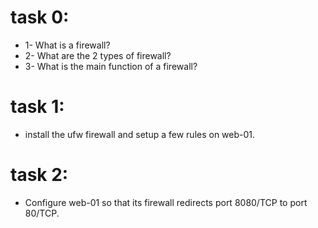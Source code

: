 # task 0:
- 1- What is a firewall?
- 2- What are the 2 types of firewall?
- 3- What is the main function of a firewall?
# task 1:
-  install the ufw firewall and setup a few rules on web-01.
# task 2:
- Configure web-01 so that its firewall redirects port 8080/TCP to port 80/TCP.